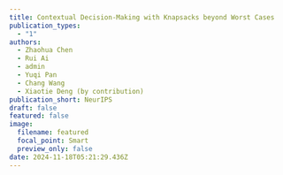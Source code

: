 ```yaml
---
title: Contextual Decision-Making with Knapsacks beyond Worst Cases
publication_types:
  - "1"
authors:
  - Zhaohua Chen
  - Rui Ai
  - admin
  - Yuqi Pan
  - Chang Wang
  - Xiaotie Deng (by contribution)
publication_short: NeurIPS
draft: false
featured: false
image:
  filename: featured
  focal_point: Smart
  preview_only: false
date: 2024-11-18T05:21:29.436Z
---
```

